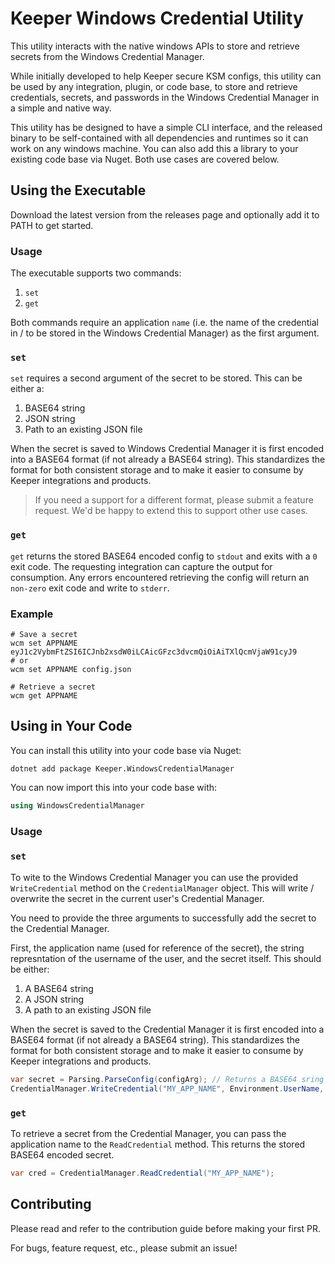 # Keeper Windows Credential Utility

This utility interacts with the native windows APIs to store and retrieve secrets from the Windows Credential Manager.

While initially developed to help Keeper secure KSM configs, this utility can be used by any integration, plugin, or code base, to store and retrieve credentials, secrets, and passwords in the Windows Credential Manager in a simple and native way. 

This utility has be designed to have a simple CLI interface, and the released binary to be self-contained with all dependencies and runtimes so it can work on any windows machine. You can also add this a library to your existing code base via Nuget. Both use cases are covered below.

## Using the Executable 

Download the latest version from the releases page and optionally add it to PATH to get started.

### Usage

The executable supports two commands:

1. `set`
2. `get`

Both commands require an application `name` (i.e. the name of the credential in / to be stored in the Windows Credential Manager) as the first argument.

### `set`

`set` requires a second argument of the secret to be stored. This can be either a:

1. BASE64 string
2. JSON string
3. Path to an existing JSON file

When the secret is saved to Windows Credential Manager it is first encoded into a BASE64 format (if not already a BASE64 string). This standardizes the format for both consistent storage and to make it easier to consume by Keeper integrations and products. 

> If you need a support for a different format, please submit a feature request. We'd be happy to extend this to support other use cases.

### `get`

`get` returns the stored BASE64 encoded config to `stdout` and exits with a `0` exit code. The requesting integration can capture the output for consumption. Any errors encountered retrieving the config will return an `non-zero` exit code and write to `stderr`.

### Example

```shell
# Save a secret
wcm set APPNAME eyJ1c2VybmFtZSI6ICJnb2xsdW0iLCAicGFzc3dvcmQiOiAiTXlQcmVjaW91cyJ9
# or
wcm set APPNAME config.json

# Retrieve a secret
wcm get APPNAME
```

## Using in Your Code

You can install this utility into your code base via Nuget:

```pwsh
dotnet add package Keeper.WindowsCredentialManager
```

You can now import this into your code base with:

```c#
using WindowsCredentialManager
```

### Usage

### `set`

To wite to the Windows Credential Manager you can use the provided `WriteCredential` method on the `CredentialManager` object. This will write / overwrite the secret in the current user's Credential Manager. 

You need to provide the three arguments to successfully add the secret to the Credential Manager.

First, the application name (used for reference of the secret), the string represntation of the username of the user, and the secret itself. This should be either:

1. A BASE64 string
2. A JSON string
3. A path to an existing JSON file

When the secret is saved to the Credential Manager it is first encoded into a BASE64 format (if not already a BASE64 string). This standardizes the format for both consistent storage and to make it easier to consume by Keeper integrations and products.

```c#
var secret = Parsing.ParseConfig(configArg); // Returns a BASE64 sring
CredentialManager.WriteCredential("MY_APP_NAME", Environment.UserName, secret);
```

### `get`

To retrieve a secret from the Credential Manager, you can pass the application name to the `ReadCredential` method. This returns the stored BASE64 encoded secret.

```c#
var cred = CredentialManager.ReadCredential("MY_APP_NAME");
```

## Contributing

Please read and refer to the contribution guide before making your first PR.

For bugs, feature request, etc., please submit an issue!
